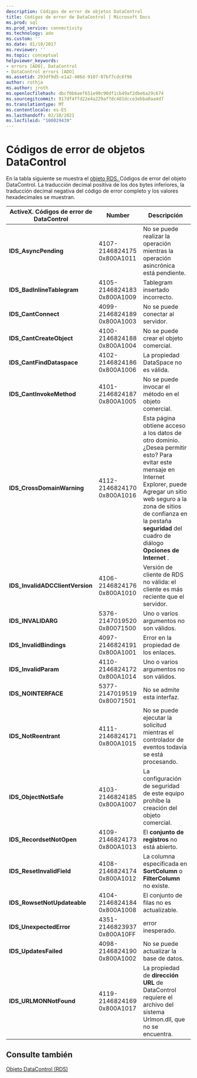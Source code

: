 ```yaml
---
description: Códigos de error de objetos DataControl
title: Códigos de error de DataControl | Microsoft Docs
ms.prod: sql
ms.prod_service: connectivity
ms.technology: ado
ms.custom: ''
ms.date: 01/19/2017
ms.reviewer: ''
ms.topic: conceptual
helpviewer_keywords:
- errors [ADO], DataControl
- DataControl errors [ADO]
ms.assetid: 293df9d5-e1a2-406d-9107-07bf7cdc6f96
author: rothja
ms.author: jroth
ms.openlocfilehash: dbcf0b6aef651e90c90df1cb49af2dbe6a29c674
ms.sourcegitcommit: 917df4ffd22e4a229af7dc481dcce3ebba0aa4d7
ms.translationtype: MT
ms.contentlocale: es-ES
ms.lasthandoff: 02/10/2021
ms.locfileid: "100029439"
---
```

# <a name="datacontrol-object-error-codes"></a>Códigos de error de objetos DataControl
En la tabla siguiente se muestra el [objeto RDS. ](../../reference/rds-api/datacontrol-object-rds.md) Códigos de error del objeto DataControl. La traducción decimal positiva de los dos bytes inferiores, la traducción decimal negativa del código de error completo y los valores hexadecimales se muestran.

|ActiveX. Códigos de error de DataControl|Number|Descripción|
|---------------------------------|------------|-----------------|
|**IDS_AsyncPending**|4107-2146824175 0x800A1011|No se puede realizar la operación mientras la operación asincrónica está pendiente.|
|**IDS_BadInlineTablegram**|4105-2146824183 0x800A1009|Tablegram insertado incorrecto.|
|**IDS_CantConnect**|4099-2146824189 0x800A1003|No se puede conectar al servidor.|
|**IDS_CantCreateObject**|4100-2146824188 0x800A1004|No se puede crear el objeto comercial.|
|**IDS_CantFindDataspace**|4102-2146824186 0x800A1006|La propiedad DataSpace no es válida.|
|**IDS_CantInvokeMethod**|4101-2146824187 0x800A1005|No se puede invocar el método en el objeto comercial.|
|**IDS_CrossDomainWarning**|4112-2146824170 0x800A1016|Esta página obtiene acceso a los datos de otro dominio. ¿Desea permitir esto? Para evitar este mensaje en Internet Explorer, puede Agregar un sitio web seguro a la zona de sitios de confianza en la pestaña **seguridad** del cuadro de diálogo **Opciones de Internet** .|
|**IDS_InvalidADCClientVersion**|4106-2146824176 0x800A1010|Versión de cliente de RDS no válida: el cliente es más reciente que el servidor.|
|**IDS_INVALIDARG**|5376-2147019520 0x80071500|Uno o varios argumentos no son válidos.|
|**IDS_InvalidBindings**|4097-2146824191 0x800A1001|Error en la propiedad de los enlaces.|
|**IDS_InvalidParam**|4110-2146824172 0x800A1014|Uno o varios argumentos no son válidos.|
|**IDS_NOINTERFACE**|5377-2147019519 0x80071501|No se admite esta interfaz.|
|**IDS_NotReentrant**|4111-2146824171 0x800A1015|No se puede ejecutar la solicitud mientras el controlador de eventos todavía se está procesando.|
|**IDS_ObjectNotSafe**|4103-2146824185 0x800A1007|La configuración de seguridad de este equipo prohíbe la creación del objeto comercial.|
|**IDS_RecordsetNotOpen**|4109-2146824173 0x800A1013|El **conjunto de registros** no está abierto.|
|**IDS_ResetInvalidField**|4108-2146824174 0x800A1012|La columna especificada en **SortColumn** o **FilterColumn** no existe.|
|**IDS_RowsetNotUpdateable**|4104-2146824184 0x800A1008|El conjunto de filas no es actualizable.|
|**IDS_UnexpectedError**|4351-2146823937 0x800A10FF|error inesperado.|
|**IDS_UpdatesFailed**|4098-2146824190 0x800A1002|No se puede actualizar la base de datos.|
|**IDS_URLMONNotFound**|4119-2146824169 0x800A1017|La propiedad de **dirección URL** de DataControl requiere el archivo del sistema Urlmon.dll, que no se encuentra.|

## <a name="see-also"></a>Consulte también
 [Objeto DataControl (RDS)](../../reference/rds-api/datacontrol-object-rds.md)